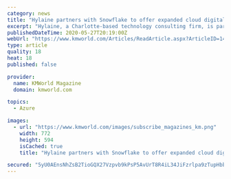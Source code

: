 ```yaml
---
category: news
title: "Hylaine partners with Snowflake to offer expanded cloud digital transformation"
excerpt: "Hylaine, a Charlotte-based technology consulting firm, is partnering with Snowflake, the cloud data platform, enabling Hylaine to expand its digital transformation services to include Snowflake’s data platform capabilities."
publishedDateTime: 2020-05-27T20:19:00Z
webUrl: "https://www.kmworld.com/Articles/ReadArticle.aspx?ArticleID=141022"
type: article
quality: 18
heat: 18
published: false

provider:
  name: KMWorld Magazine
  domain: kmworld.com

topics:
  - Azure

images:
  - url: "https://www.kmworld.com/images/subscribe_magazines_km.png"
    width: 772
    height: 594
    isCached: true
    title: "Hylaine partners with Snowflake to offer expanded cloud digital transformation"

secured: "5yU0AEnsNhZsB2TioGQX27Vzpvb9kPsP5AvUrT8R4iL34JiFzrlpa9zTupHbbgjw/aJbdB5uZ9Hjo6j8uexH0jZuoyPuSjHQUsxEWRj+5IazcEZ8iEyKc0A/YsSDzOyf248sVOaNDSOZIconwcHS49yxrpBSvS9qCCKBfSq1nuzf4B6H5ls2cKvG/bh8epH1a8IqaWtOdsSDCqZEPJNA3YZmpufNjrM4LoOYVIw9BWXEHGs9lN8hUnlTft5zK2NYtulgzDRqt6ro9TkOWIafEBxgyhhVE1pPHoRQbq5g258vwfsL8ld9YgAKIqZW6jQS;XdFgwGI4QSNIm3pZ9P4tig=="
---
```


